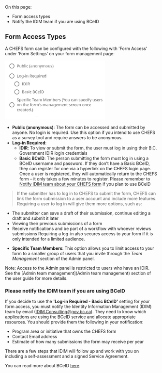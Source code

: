 On this page:
* Form access types
* Notify the IDIM team if you are using BCeID

## Form Access Types

A CHEFS form can be configured with the following with 'Form Access' under ‘Form Settings’ on your form management page:

![Form Access settings](images/form-access.png)

- **Public (anonymous)**: The form can be accessed and submitted by anyone. No login is required.
Use this option if you intend to use CHEFS as a survey tool and require answers to be anonymous.
- **Log-in Required**:
  - **IDIR**: To view or submit the form, the user must log in using their B.C. Government IDIR login credentials
  - **Basic BCeID**: The person submitting the form must log in using a BCeID username and password. If they don’t have a Basic BCeID, they can register for one via a hyperlink on the CHEFS login page. Once a user is registered, they will automatically return to the CHEFS form – it only takes a few minutes to register. Please remember to [Notify IDIM team about your CHEFS form](#Notify-IDIM-team-about-your-CHEFS-form) if you plan to use BCeID

> If the submitter has to log in to CHEFS to submit the form, CHEFS can link the form submission to a user account and include more features. 
Requiring a user to log in will give them more options, such as:
* The submitter can save a draft of their submission, continue editing a draft and submit it later
* Viewing their previous submissions of a form
* Receive notifications and be part of a workflow with whoever reviews submissions
Requiring a log-in also secures access to your form if it is only intended for a limited audience.

- **Specific Team Members**: This option allows you to limit access to your form to a smaller group of users that you invite through the *Team Management* section of the Admin panel.

Note: Access to the Admin panel is restricted to users who have an IDIR. See the [Admin team management](Admin team management) section of the user guide for more details.

### Please notify the IDIM team if you are using BCeID

If you decide to use the **'Log-in Required - Basic BCeID'** setting for your form access, you must notify the Identity Information Management (IDIM) team by email (IDIM.Consulting@gov.bc.ca). They need to know which applications are using the BCeID service and allocate appropriate resources. You should provide them the following in your notification:

- Program area or initiative that owns the CHEFS form
- Contact Email address
- Estimate of how many submissions the form may receive per year

There are a few steps that IDIM will follow up and work with you on including a self-assessment and a signed Service Agreement.
 
You can read more about BCeID [here](https://www.bceid.ca/).
